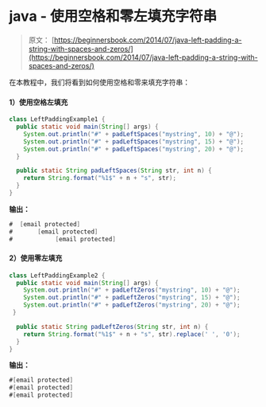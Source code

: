 # java - 使用空格和零左填充字符串

> 原文： [https://beginnersbook.com/2014/07/java-left-padding-a-string-with-spaces-and-zeros/](https://beginnersbook.com/2014/07/java-left-padding-a-string-with-spaces-and-zeros/)

在本教程中，我们将看到如何使用空格和零来填充字符串：

#### 1）使用空格左填充

```java
class LeftPaddingExample1 {
  public static void main(String[] args) {
    System.out.println("#" + padLeftSpaces("mystring", 10) + "@");
    System.out.println("#" + padLeftSpaces("mystring", 15) + "@");
    System.out.println("#" + padLeftSpaces("mystring", 20) + "@");
  }

  public static String padLeftSpaces(String str, int n) {
    return String.format("%1$" + n + "s", str);
  }
}
```

**输出：**

```java
#  [email protected]
#       [email protected]
#            [email protected]

```

#### 2）使用零左填充

```java
class LeftPaddingExample2 {
  public static void main(String[] args) {
    System.out.println("#" + padLeftZeros("mystring", 10) + "@");
    System.out.println("#" + padLeftZeros("mystring", 15) + "@");
    System.out.println("#" + padLeftZeros("mystring", 20) + "@");
 }

  public static String padLeftZeros(String str, int n) {
    return String.format("%1$" + n + "s", str).replace(' ', '0');
  }
}
```

**输出：**

```java
#[email protected]
#[email protected]
#[email protected]

```